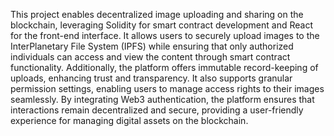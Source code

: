 This project enables decentralized image uploading and sharing on the blockchain, leveraging Solidity for smart contract development and React for the front-end interface. It allows users to securely upload images to the InterPlanetary File System (IPFS) while ensuring that only authorized individuals can access and view the content through smart contract functionality. Additionally, the platform offers immutable record-keeping of uploads, enhancing trust and transparency. It also supports granular permission settings, enabling users to manage access rights to their images seamlessly. By integrating Web3 authentication, the platform ensures that interactions remain decentralized and secure, providing a user-friendly experience for managing digital assets on the blockchain.
